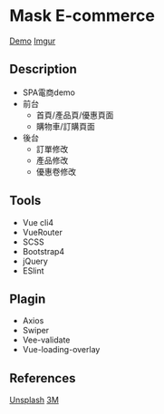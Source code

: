 # Mask E-commerce
[Demo](https://ted808387.github.io/em-cli4x/#/)
[Imgur](https://i.imgur.com/I2GrIxA.gifv)

## Description
- SPA電商demo
- 前台
  - 首頁/產品頁/優惠頁面
  - 購物車/訂購頁面
- 後台
  - 訂單修改
  - 產品修改
  - 優惠卷修改

## Tools
- Vue cli4
- VueRouter
- SCSS
- Bootstrap4
- jQuery
- ESlint

## Plagin
- Axios
- Swiper
- Vee-validate
- Vue-loading-overlay

## References
[Unsplash](https://unsplash.com/)
[3M](https://www.3m.com.tw/3M/zh_TW/company-tw/)



